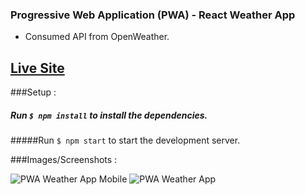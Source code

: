 ### Progressive Web Application (PWA) - React Weather App

- Consumed API from OpenWeather.

## [Live Site](https://serene-feynman-72c681.netlify.app/ "Live Site")

###Setup :

##### Run `$ npm install` to install the dependencies.

#####Run `$ npm start` to start the development server.

###Images/Screenshots :

![PWA Weather App Mobile](https://user-images.githubusercontent.com/20592299/90310191-e69ef480-df0c-11ea-8c76-38a2f17e5e04.jpg)
![PWA Weather App](https://user-images.githubusercontent.com/20592299/90310193-e868b800-df0c-11ea-8e36-767c30007e09.jpg)
